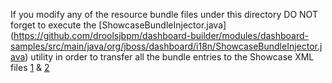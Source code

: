 If you modify any of the resource bundle files under this directory DO NOT forget to execute the
[ShowcaseBundleInjector.java] (https://github.com/droolsjbpm/dashboard-builder/modules/dashboard-samples/src/main/java/org/jboss/dashboard/i18n/ShowcaseBundleInjector.java)
utility in order to transfer all the bundle entries to the Showcase XML files
[1](https://github.com/droolsjbpm/dashboard-builder/modules/dashboard-samples/src/main/webapp/WEB-INF/etc/appdata/initialData/showcaseKPIs.xml)
& [2](https://github.com/droolsjbpm/dashboard-builder/modules/dashboard-samples/src/main/webapp/WEB-INF/etc/appdata/initialData/showcaseWorkspace.xml)